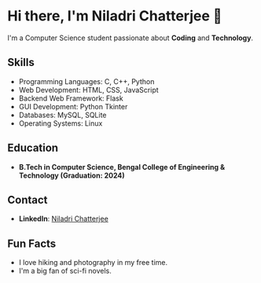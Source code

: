 
# Hi there, I'm Niladri Chatterjee 👋 



I'm a Computer Science student passionate about **Coding** and **Technology**.

## Skills

- Programming Languages: C, C++, Python
- Web Development: HTML, CSS, JavaScript
- Backend Web Framework: Flask
- GUI Development: Python Tkinter
- Databases: MySQL, SQLite
- Operating Systems: Linux

## Education

- **B.Tech in Computer Science, Bengal College of Engineering & Technology (Graduation: 2024)**

## Contact

- **LinkedIn**: [Niladri Chatterjee](https://www.linkedin.com/in/niladri1)

## Fun Facts

- I love hiking and photography in my free time.
- I'm a big fan of sci-fi novels.
